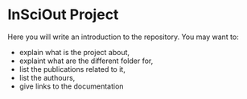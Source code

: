 # InSciOut Project

Here you will write an introduction to the repository. 
You may want to:
 - explain what is the project about,
 - explaint what are the different folder for,
 - list the publications related to it,
 - list the authours,
 - give links to the documentation
